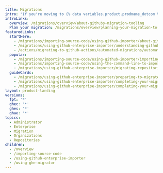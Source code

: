 ```yaml
---
title: Migrations
intro: "If you're moving to {% data variables.product.prodname_dotcom %} from another code hosting platform or moving between {% data variables.product.prodname_dotcom %} products, learn how to use our migration tooling to bring your work with you."
introLinks:
  overview: /migrations/overview/about-githubs-migration-tooling
  Plan your migration: /migrations/overview/planning-your-migration-to-github
featuredLinks:
  startHere:
    - /migrations/importing-source-code/using-github-importer/about-github-importer
    - /migrations/using-github-enterprise-importer/understanding-github-enterprise-importer/about-github-enterprise-importer
    - /actions/migrating-to-github-actions/automated-migrations/automating-migration-with-github-actions-importer#about-github-actions-importer
  popular:
    - /migrations/importing-source-code/using-github-importer/importing-a-repository-with-github-importer
    - /migrations/importing-source-code/using-the-command-line-to-import-source-code/adding-locally-hosted-code-to-github
    - /migrations/using-github-enterprise-importer/migrating-repositories-with-github-enterprise-importer/migrating-repositories-from-github-enterprise-server-to-github-enterprise-cloud
  guideCards:
    - /migrations/using-github-enterprise-importer/preparing-to-migrate-with-github-enterprise-importer/managing-access-for-github-enterprise-importer
    - /migrations/using-github-enterprise-importer/completing-your-migration-with-github-enterprise-importer/reclaiming-mannequins-for-github-enterprise-importer
    - /migrations/using-github-enterprise-importer/completing-your-migration-with-github-enterprise-importer/troubleshooting-your-migration-with-github-enterprise-importer
layout: product-landing
versions:
  fpt: '*'
  ghec: '*'
  ghes: '*'
  ghae: '*'
topics:
  - Administrator
  - Enterprise
  - Migration
  - Organizations
  - Repositories
children:
  - /overview
  - /importing-source-code
  - /using-github-enterprise-importer
  - /using-ghe-migrator
---
```

